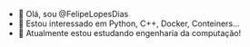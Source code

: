 - 👋 Olá, sou @FelipeLopesDias
- 👀 Estou interessado em Python, C++, Docker, Conteiners...
- 🌱 Atualmente estou estudando engenharia da computação!

<!---
FelipeLopesDias/FelipeLopesDias is a ✨ special ✨ repository because its `README.md` (this file) appears on your GitHub profile.
You can click the Preview link to take a look at your changes.
--->
